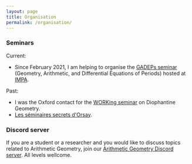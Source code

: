 ```yaml
---
layout: page
title: Organisation
permalink: /organisation/
---
```


<h3>Seminars</h3>

Current:

- Since February 2021, I am helping to organise the <a href="http://w3.impa.br/~hossein/GADEPs/GADEPs.html" target="_blank">GADEPs seminar</a> (Geometry, Arithmetic, and Differential Equations of Periods) hosted at <a href="https://impa.br/" target="_blank">IMPA</a>.

Past:

- I was the Oxford contact for the <a href="https://sites.google.com/site/netandogra/working-seminar" target="_blank">WORKing seminar</a> on Diophantine Geometry.
- <a href="https://ssorsay.blogspot.com/" target ="_blank"> Les séminaires secrets d'Orsay</a>.

<h3>Discord server</h3>

If you are a student or a researcher and you would like to discuss topics related to Arithmetic Geometry, join our <a href="https://discord.gg/U6rwSg7qNS" target="_blank">Arithmetic Geometry Discord server</a>. All levels wellcome.
